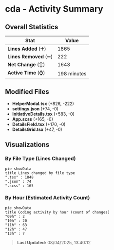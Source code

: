 # cda - Activity Summary 

## Overall Statistics

| Stat                   | Value                                                             |
| ---------------------- | ----------------------------------------------------------------- |
| **Lines Added** (➕)   | 1865                                          |
| **Lines Removed** (➖) | 222                                        |
| **Net Change** (↕)    | 1643                |
| **Active Time** (⌚)   | 198 minutes |


## Modified Files
- **HelperModal.tsx** (+826, -222)
- **settings.json** (+74, -0)
- **InitiativeDetails.tsx** (+583, -0)
- **App.scss** (+165, -0)
- **DetailsField.tsx** (+170, -0)
- **DetailsGrid.tsx** (+47, -0)

## Visualizations

### By File Type (Lines Changed)

```mermaid
pie showData
title Lines changed by file type
".tsx" : 1848
".json" : 74
".scss" : 165
```

### By Hour (Estimated Activity Count)

```mermaid
pie showData
title Coding activity by hour (count of changes)
"09h" : 2
"10h" : 20
"11h" : 63
"12h" : 47
"13h" : 7
```


> **Last Updated:** 08/04/2025, 13:40:12